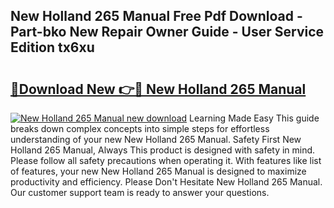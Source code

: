 ## New Holland 265 Manual Free Pdf Download - Part-bko New Repair Owner Guide - User Service Edition tx6xu

# <h2><a href="http://bc72725.oget.top/?id=New+Holland+265+Manual">🔗Download New 👉🔴 New Holland 265 Manual</a></h2>

[![New Holland 265 Manual new download](https://i.imgur.com/5g1atiW.png)](http://bc72725.oget.top/?id=New+Holland+265+Manual)
Learning Made Easy This guide breaks down complex concepts into simple steps for effortless understanding of your new New Holland 265 Manual. Safety First New Holland 265 Manual, Always This product is designed with safety in mind. Please follow all safety precautions when operating it. With features like list of features, your new New Holland 265 Manual is designed to maximize productivity and efficiency. Please Don't Hesitate New Holland 265 Manual. Our customer support team is ready to answer your questions.
